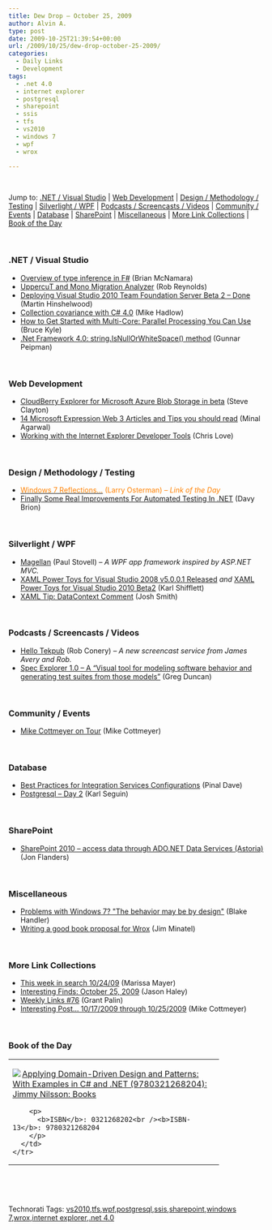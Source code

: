 ```yaml
---
title: Dew Drop – October 25, 2009
author: Alvin A.
type: post
date: 2009-10-25T21:39:54+00:00
url: /2009/10/25/dew-drop-october-25-2009/
categories:
  - Daily Links
  - Development
tags:
  - .net 4.0
  - internet explorer
  - postgresql
  - sharepoint
  - ssis
  - tfs
  - vs2010
  - windows 7
  - wpf
  - wrox

---
```

&#160;

Jump to: [.NET / Visual Studio][1] | [Web Development][2] | [Design / Methodology / Testing][3] | [Silverlight / WPF][4] | [Podcasts / Screencasts / Videos][5] | [Community / Events][6] | [Database][7] | [SharePoint][8] | [Miscellaneous][9] | [More Link Collections][10] | [Book of the Day][11] 

&#160;

### <a name="dotnet"></a>.NET / Visual Studio

  * [Overview of type inference in F#][12] (Brian McNamara)
  * [UppercuT and Mono Migration Analyzer][13] (Rob Reynolds)
  * [Deploying Visual Studio 2010 Team Foundation Server Beta 2 &#8211; Done][14] (Martin Hinshelwood)
  * [Collection covariance with C# 4.0][15] (Mike Hadlow)
  * [How to Get Started with Multi-Core: Parallel Processing You Can Use][16] (Bruce Kyle)
  * [.Net Framework 4.0: string.IsNullOrWhiteSpace() method][17] (Gunnar Peipman)

&#160;

### <a name="web"></a>Web Development

  * [CloudBerry Explorer for Microsoft Azure Blob Storage in beta][18] (Steve Clayton)
  * [14 Microsoft Expression Web 3 Articles and Tips you should read][19] (Minal Agarwal)
  * [Working with the Internet Explorer Developer Tools][20] (Chris Love)

&#160;

### <a name="design"></a>Design / Methodology / Testing

  * [<font color="#ff8000">Windows 7 Reflections&#8230;</font>][21] <font color="#ff8000">(Larry Osterman) <em>– Link of the Day</em></font>
  * [Finally Some Real Improvements For Automated Testing In .NET][22] (Davy Brion)

&#160;

### <a name="silverlight"></a>Silverlight / WPF

  * [Magellan][23] (Paul Stovell) _– A WPF app framework inspired by ASP.NET MVC._
  * [XAML Power Toys for Visual Studio 2008 v5.0.0.1 Released][24] _and_&#160;[XAML Power Toys for Visual Studio 2010 Beta2][25] (Karl Shifflett)
  * [XAML Tip: DataContext Comment][26] (Josh Smith)

&#160;

### <a name="podcasts"></a>Podcasts / Screencasts / Videos

  * [Hello Tekpub][27] (Rob Conery) _– A new screencast service from James Avery and Rob._
  * [Spec Explorer 1.0 – A “Visual tool for modeling software behavior and generating test suites from those models”][28] (Greg Duncan)

&#160;

### <a name="events"></a>Community / Events

  * [Mike Cottmeyer on Tour][29] (Mike Cottmeyer)

&#160;

### <a name="db"></a>Database

  * [Best Practices for Integration Services Configurations][30] (Pinal Dave)
  * [Postgresql &#8211; Day 2][31] (Karl Seguin)

&#160;

### <a name="sp"></a>SharePoint

  * [SharePoint 2010 – access data through ADO.NET Data Services (Astoria)][32] (Jon Flanders)

&#160;

### <a name="misc"></a>Miscellaneous

  * [Problems with Windows 7? "The behavior may be by design"][33] (Blake Handler)
  * [Writing a good book proposal for Wrox][34] (Jim Minatel)

&#160;

### <a name="links"></a>More Link Collections

  * [This week in search 10/24/09][35] (Marissa Mayer)
  * [Interesting Finds: October 25, 2009][36] (Jason Haley)
  * [Weekly Links #76][37] (Grant Palin)
  * [Interesting Post&#8230; 10/17/2009 through 10/25/2009][38] (Mike Cottmeyer)

&#160;

### <a name="book"></a>Book of the Day

<div style="padding-bottom: 0px; margin: 0px; padding-left: 0px; padding-right: 0px; display: inline; float: none; padding-top: 0px" id="scid:7dc1bd33-94bd-46fd-a20b-0131235bcd47:1805ab96-73e7-486c-98da-a00980c8fec0" class="wlWriterSmartContent">
  <table cellspacing="0" cellpadding="2" width="400" border="0" unselectable="on">
    <tr>
      <td valign="top" width="400">
        <p>
          <a title="Applying Domain-Driven Design and Patterns: With Examples in C# and .NET (9780321268204): Jimmy Nilsson: Books" href="http://www.amazon.com/exec/obidos/ASIN/0321268202/alvinashcraft-20"><img data-recalc-dims="1" decoding="async" src="https://i0.wp.com/images.amazon.com/images/P/0321268202.01.MZZZZZZZ.jpg?w=660" border="0" align="left" style="float:left" />Applying Domain-Driven Design and Patterns: With Examples in C# and .NET (9780321268204): Jimmy Nilsson: Books</a>
        </p>
        
        <p>
          <b>ISBN</b>: 0321268202<br /><b>ISBN-13</b>: 9780321268204
        </p>
      </td>
    </tr>
  </table>
</div>

&#160;

<div style="padding-bottom: 0px; margin: 0px; padding-left: 0px; padding-right: 0px; display: inline; float: none; padding-top: 0px" id="scid:C16BAC14-9A3D-4c50-9394-FBFEF7A93539:2ea7a165-e211-4825-9479-800d46740bf4" class="wlWriterSmartContent">
  <!--dotnetkickit-->
</div>

&#160;

<div style="padding-bottom: 0px; margin: 0px; padding-left: 0px; padding-right: 0px; display: inline; float: none; padding-top: 0px" id="scid:0767317B-992E-4b12-91E0-4F059A8CECA8:5e2d4fc8-ccce-4cf7-94e1-9489db112012" class="wlWriterSmartContent">
  Technorati Tags: <a href="http://technorati.com/tags/vs2010" rel="tag">vs2010</a>,<a href="http://technorati.com/tags/tfs" rel="tag">tfs</a>,<a href="http://technorati.com/tags/wpf" rel="tag">wpf</a>,<a href="http://technorati.com/tags/postgresql" rel="tag">postgresql</a>,<a href="http://technorati.com/tags/ssis" rel="tag">ssis</a>,<a href="http://technorati.com/tags/sharepoint" rel="tag">sharepoint</a>,<a href="http://technorati.com/tags/windows+7" rel="tag">windows 7</a>,<a href="http://technorati.com/tags/wrox" rel="tag">wrox</a>,<a href="http://technorati.com/tags/internet+explorer" rel="tag">internet explorer</a>,<a href="http://technorati.com/tags/.net+4.0" rel="tag">.net 4.0</a>
</div>

<div class="wlWriterHeaderFooter" style="margin:0px; padding:0px 0px 0px 0px;">
  <p>
    <br /> </div>

 [1]: https://morningdew-bpc6g3a0fgaxdxcu.eastus2-01.azurewebsites.net/#dotnet
 [2]: https://morningdew-bpc6g3a0fgaxdxcu.eastus2-01.azurewebsites.net/#web
 [3]: https://morningdew-bpc6g3a0fgaxdxcu.eastus2-01.azurewebsites.net/#design
 [4]: https://morningdew-bpc6g3a0fgaxdxcu.eastus2-01.azurewebsites.net/#silverlight
 [5]: https://morningdew-bpc6g3a0fgaxdxcu.eastus2-01.azurewebsites.net/#podcasts
 [6]: https://morningdew-bpc6g3a0fgaxdxcu.eastus2-01.azurewebsites.net/#events
 [7]: https://morningdew-bpc6g3a0fgaxdxcu.eastus2-01.azurewebsites.net/#db
 [8]: https://morningdew-bpc6g3a0fgaxdxcu.eastus2-01.azurewebsites.net/#sp
 [9]: https://morningdew-bpc6g3a0fgaxdxcu.eastus2-01.azurewebsites.net/#misc
 [10]: https://morningdew-bpc6g3a0fgaxdxcu.eastus2-01.azurewebsites.net/#links
 [11]: https://morningdew-bpc6g3a0fgaxdxcu.eastus2-01.azurewebsites.net/#book
 [12]: http://lorgonblog.spaces.live.com/Blog/cns!701679AD17B6D310!1526.entry
 [13]: http://feedproxy.google.com/~r/robz/~3/LvT9DWrMl40/uppercut-and-mono-migration-analyzer.aspx
 [14]: http://feedproxy.google.com/~r/MartinHinshelwood/~3/faPY9SSrcGg/deploying-visual-studio-2010-team-foundation-server-beta-2.aspx
 [15]: http://feedproxy.google.com/~r/CodeRant/~3/ozf76DzX9Os/collection-covariance-with-c-40.html
 [16]: http://blogs.msdn.com/usisvde/archive/2009/10/24/how-to-get-started-with-multi-core-parallel-processing-you-can-use.aspx
 [17]: http://feedproxy.google.com/~r/gunnarpeipman/~3/4LcjDbNmFkA/net-framework-4-0-string-isnullorwhitespace-method.aspx
 [18]: http://blogs.msdn.com/stevecla01/archive/2009/10/25/cloudberry-explorer-for-microsoft-azure-blob-storage-in-beta.aspx
 [19]: http://feedproxy.google.com/~r/netCurryRecentArticles/~3/2w7HHqrI-K0/ShowArticle.aspx
 [20]: http://professionalaspnet.com/archive/2009/10/24/Working-with-the-Internet-Explorer-Developer-Tools.aspx
 [21]: http://blogs.msdn.com/larryosterman/archive/2009/10/23/windows-7-reflections.aspx
 [22]: http://feedproxy.google.com/~r/davybrion/~3/HlkpgTN_BsY/
 [23]: http://www.paulstovell.com/magellan
 [24]: http://karlshifflett.wordpress.com/2009/10/25/xaml-power-toys-for-visual-studio-2008-v5-0-0-1-released/
 [25]: http://karlshifflett.wordpress.com/2009/10/25/xaml-power-toys-for-visual-studio-2010-beta2/
 [26]: http://joshsmithonwpf.wordpress.com/2009/10/24/xaml-tip-datacontext-comment/
 [27]: http://feedproxy.google.com/~r/wekeroad/EeKc/~3/t-THwg6oiiY/
 [28]: http://coolthingoftheday.blogspot.com/2009/10/spec-explorer-10-visual-tool-for.html
 [29]: http://feedproxy.google.com/~r/LeadingAgile/~3/oloSfez2vJo/mike-cottmeyer-on-tour.html
 [30]: http://blog.sqlauthority.com/2009/10/25/sqlauthority-news-best-practices-for-integration-services-configurations/
 [31]: http://codebetter.com/blogs/karlseguin/archive/2009/10/24/postgresql-day-2.aspx
 [32]: http://www.masteringbiztalk.com/blogs/jon/PermaLink,guid,0266d1a7-f148-4824-980f-71aafad12763.aspx
 [33]: http://bhandler.spaces.live.com/Blog/cns!70F64BC910C9F7F3!6695.entry
 [34]: http://p2p.wrox.com/content/blogs/jminatel/writing-good-book-proposal-wrox
 [35]: http://feedproxy.google.com/~r/blogspot/MKuf/~3/4IAOmX4r0-Y/this-week-in-search-102409.html
 [36]: http://jasonhaley.com/blog/post.aspx?id=d781e24a-1297-4d9a-8d04-f5d45e87fa58
 [37]: http://grantpalin.com/2009/10/25/weekly-links-76/
 [38]: http://feedproxy.google.com/~r/LeadingAgile/~3/A1zY4jA6c4k/interesting-post-10172009-through.html